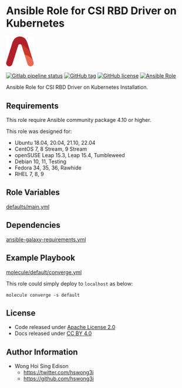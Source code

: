 # Ansible Role for CSI RBD Driver on Kubernetes

<img src="/alvistack.svg" width="75" alt="AlviStack">

[![Gitlab pipeline status](https://img.shields.io/gitlab/pipeline/alvistack/ansible-role-kube_csi_rbd/master)](https://gitlab.com/alvistack/ansible-role-kube_csi_rbd/-/pipelines)
[![GitHub tag](https://img.shields.io/github/tag/alvistack/ansible-role-kube_csi_rbd.svg)](https://github.com/alvistack/ansible-role-kube_csi_rbd/tags)
[![GitHub license](https://img.shields.io/github/license/alvistack/ansible-role-kube_csi_rbd.svg)](https://github.com/alvistack/ansible-role-kube_csi_rbd/blob/master/LICENSE)
[![Ansible Role](https://img.shields.io/badge/galaxy-alvistack.kube_csi_rbd-blue.svg)](https://galaxy.ansible.com/alvistack/kube_csi_rbd)

Ansible Role for CSI RBD Driver on Kubernetes Installation.

## Requirements

This role require Ansible community package 4.10 or higher.

This role was designed for:

  - Ubuntu 18.04, 20.04, 21.10, 22.04
  - CentOS 7, 8 Stream, 9 Stream
  - openSUSE Leap 15.3, Leap 15.4, Tumbleweed
  - Debian 10, 11, Testing
  - Fedora 34, 35, 36, Rawhide
  - RHEL 7, 8, 9

## Role Variables

[defaults/main.yml](defaults/main.yml)

## Dependencies

[ansible-galaxy-requirements.yml](ansible-galaxy-requirements.yml)

## Example Playbook

[molecule/default/converge.yml](molecule/default/converge.yml)

This role could simply deploy to `localhost` as below:

    molecule converge -s default

## License

  - Code released under [Apache License 2.0](LICENSE)
  - Docs released under [CC BY 4.0](http://creativecommons.org/licenses/by/4.0/)

## Author Information

  - Wong Hoi Sing Edison
      - <https://twitter.com/hswong3i>
      - <https://github.com/hswong3i>
